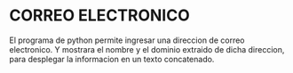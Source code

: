 # CORREO ELECTRONICO

El programa de python permite ingresar una direccion de correo electronico.
Y mostrara el nombre y el dominio extraido de dicha direccion, para desplegar la informacion en un texto concatenado.
